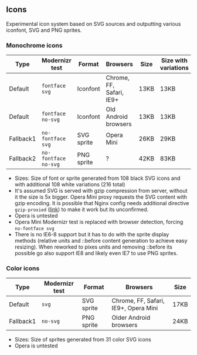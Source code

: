## Icons

Experimental icon system based on SVG sources and outputting various iconfont, SVG and PNG sprites.

### Monochrome icons

| Type      | Modernizr test           | Format     | Browsers                      | Size | Size with variations |  
|-----------|--------------------------|------------|-------------------------------|------|----------------------|
| Default   | ```fontface svg```       | Iconfont   | Chrome, FF, Safari, IE9+      | 13KB | 13KB                 |
| Default   | ```fontface no-svg```    | Iconfont   | Old Android browsers          | 13KB | 13KB                 |
| Fallback1 | ```no-fontface svg```    | SVG sprite | Opera Mini                    | 26KB | 29KB                 |
| Fallback2 | ```no-fontface no-svg``` | PNG sprite | ?                             | 42KB | 83KB                 |

* Sizes: Size of font or sprite generated from 108 black SVG icons and with additional 108 white variations (216 total)
* It's assumed SVG is served with gzip compression from server, without it the size is 5x bigger. Opera Mini proxy requests the SVG content with gzip encoding. It is possible that Nginx config needs additional directive ```gzip-proxied``` ([link](https://github.com/h5bp/server-configs-nginx/blob/master/nginx.conf#L84)) to make it work but its unconfirmed.
* Opera is untested
* Opera Mini Modernizr test is replaced with browser detection, forcing ```no-fontface svg```
* There is no IE6-8 support but it has to do with the sprite display methods (relative units and ::before content generation to achieve easy resizing). When reworked to pixes units and removing ::before its possible go also support IE8 and likely even IE7 to use PNG sprites. 

### Color icons
 
| Type      | Modernizr test           | Format     | Browsers                              | Size  |
|-----------|--------------------------|------------|---------------------------------------|-------|
| Default   | ```svg```                | SVG sprite | Chrome, FF, Safari, IE9+, Opera Mini  | 17KB  |  
| Fallback1 | ```no-svg```             | PNG sprite | Older Android browsers                | 24KB  |


* Sizes: Size of sprites generated from 31 color SVG icons
* Opera is untested